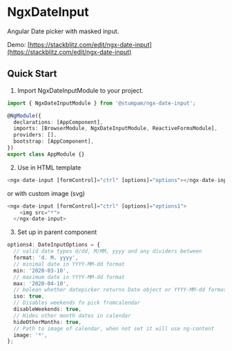 # NgxDateInput

Angular Date picker with masked input.

Demo: [https://stackblitz.com/edit/ngx-date-input](https://stackblitz.com/edit/ngx-date-input)

## Quick Start

1. Import NgxDateInputModule to your project.

```typescript
import { NgxDateInputModule } from '@stumpam/ngx-date-input';

@NgModule({
  declarations: [AppComponent],
  imports: [BrowserModule, NgxDateInputModule, ReactiveFormsModule],
  providers: [],
  bootstrap: [AppComponent],
})
export class AppModule {}
```

2. Use in HTML template

```typescript
<ngx-date-input [formControl]="ctrl" [options]="options"></ngx-date-input>
```

or with custom image (svg)

```typescript
<ngx-date-input [formControl]="ctrl" [options]="options1">
    <img src="*">
  </ngx-date-input>
```

3. Set up in parent component

```typescript
options4: DateInputOptions = {
  // valid date types d/dd, M/MM, yyyy and any dividers between
  format: 'd. M. yyyy',
  // minimal date in YYYY-MM-dd format
  min: '2020-03-10',
  // maximum date in YYYY-MM-dd format
  max: '2020-04-10',
  // bolean whether datepicker returns Date object or YYYY-MM-dd format
  iso: true,
  // Disables weekends fo pick fromcalendar
  disableWeekends: true,
  // Hides other month dates in calendar
  hideOtherMonths: true,
  // Path to image of calendar, when not set it will use ng-content
  image: '*',
};
```
